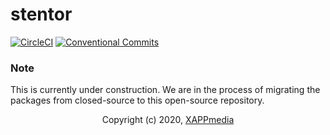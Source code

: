 # stentor

[![CircleCI](https://circleci.com/gh/stentorium/stentor/tree/master.svg?style=svg)](https://circleci.com/gh/stentorium/stentor/tree/master) [![Conventional Commits](https://img.shields.io/badge/Conventional%20Commits-1.0.0-yellow.svg)](https://conventionalcommits.org)

### Note

This is currently under construction. We are in the process of migrating the packages from closed-source to this open-source repository.

<p align="center">
Copyright (c) 2020, <a href="https://xappmedia.com" target="__blank">XAPPmedia</a>
</p>
